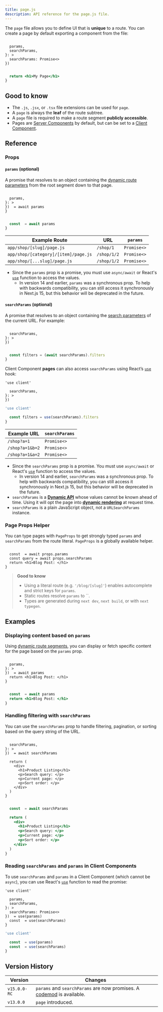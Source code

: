 ```yaml
---
title: page.js
description: API reference for the page.js file.
---
```


The `page` file allows you to define UI that is **unique** to a route. You can create a page by default exporting a component from the file:

```tsx filename="app/blog/[slug]/page.tsx" switcher

  params,
  searchParams,
}: >
  searchParams: Promise<>
}) 
```

```jsx filename="app/blog/[slug]/page.js" switcher

  return <h1>My Page</h1>
}
```

## Good to know

- The `.js`, `.jsx`, or `.tsx` file extensions can be used for `page`.
- A `page` is always the **leaf** of the route subtree.
- A `page` file is required to make a route segment **publicly accessible**.
- Pages are [Server Components](https://react.dev/reference/rsc/server-components) by default, but can be set to a [Client Component](https://react.dev/reference/rsc/use-client).

## Reference

### Props

#### `params` (optional)

A promise that resolves to an object containing the [dynamic route parameters](/docs/app/api-reference/file-conventions/dynamic-routes) from the root segment down to that page.

```tsx filename="app/shop/[slug]/page.tsx" switcher

  params,
}: >
})  = await params
}
```

```jsx filename="app/shop/[slug]/page.js" switcher

  const  = await params
}
```

| Example Route                        | URL         | `params`                                |
| ------------------------------------ | ----------- | --------------------------------------- |
| `app/shop/[slug]/page.js`            | `/shop/1`   | `Promise<>`                |
| `app/shop/[category]/[item]/page.js` | `/shop/1/2` | `Promise<>` |
| `app/shop/[...slug]/page.js`         | `/shop/1/2` | `Promise<>`         |

- Since the `params` prop is a promise, you must use `async/await` or React's [`use`](https://react.dev/reference/react/use) function to access the values.
  - In version 14 and earlier, `params` was a synchronous prop. To help with backwards compatibility, you can still access it synchronously in Next.js 15, but this behavior will be deprecated in the future.

#### `searchParams` (optional)

A promise that resolves to an object containing the [search parameters](https://developer.mozilla.org/docs/Learn/Common_questions/What_is_a_URL#parameters) of the current URL. For example:

```tsx filename="app/shop/page.tsx" switcher

  searchParams,
}: >
}) 
```

```jsx filename="app/shop/page.js" switcher

  const filters = (await searchParams).filters
}
```

Client Component **pages** can also access `searchParams` using React’s [`use`](https://react.dev/reference/react/use) hook:

```tsx filename="app/shop/page.tsx" switcher
'use client'

  searchParams,
}: >
}) 
```

```jsx filename="app/page.jsx" switcher
'use client'

  const filters = use(searchParams).filters
}
```

| Example URL     | `searchParams`                |
| --------------- | ----------------------------- |
| `/shop?a=1`     | `Promise<>`         |
| `/shop?a=1&b=2` | `Promise<>` |
| `/shop?a=1&a=2` | `Promise<>`  |

- Since the `searchParams` prop is a promise. You must use `async/await` or React's [`use`](https://react.dev/reference/react/use) function to access the values.
  - In version 14 and earlier, `searchParams` was a synchronous prop. To help with backwards compatibility, you can still access it synchronously in Next.js 15, but this behavior will be deprecated in the future.
- `searchParams` is a **[Dynamic API](/docs/app/getting-started/partial-prerendering#dynamic-rendering)** whose values cannot be known ahead of time. Using it will opt the page into **[dynamic rendering](/docs/app/getting-started/partial-prerendering#dynamic-rendering)** at request time.
- `searchParams` is a plain JavaScript object, not a `URLSearchParams` instance.

### Page Props Helper

You can type pages with `PageProps` to get strongly typed `params` and `searchParams` from the route literal. `PageProps` is a globally available helper.

```tsx filename="app/blog/[slug]/page.tsx" switcher

  const  = await props.params
  const query = await props.searchParams
  return <h1>Blog Post: </h1>
}
```

> **Good to know**
>
> - Using a literal route (e.g. `'/blog/[slug]'`) enables autocomplete and strict keys for `params`.
> - Static routes resolve `params` to ``.
> - Types are generated during `next dev`, `next build`, or with `next typegen`.

## Examples

### Displaying content based on `params`

Using [dynamic route segments](/docs/app/api-reference/file-conventions/dynamic-routes), you can display or fetch specific content for the page based on the `params` prop.

```tsx filename="app/blog/[slug]/page.tsx" switcher

  params,
}: >
})  = await params
  return <h1>Blog Post: </h1>
}
```

```jsx filename="app/blog/[slug]/page.js" switcher

  const  = await params
  return <h1>Blog Post: </h1>
}
```

### Handling filtering with `searchParams`

You can use the `searchParams` prop to handle filtering, pagination, or sorting based on the query string of the URL.

```tsx filename="app/shop/page.tsx" switcher

  searchParams,
}: >
})  = await searchParams

  return (
    <div>
      <h1>Product Listing</h1>
      <p>Search query: </p>
      <p>Current page: </p>
      <p>Sort order: </p>
    </div>
  )
}
```

```jsx filename="app/shop/page.js" switcher

  const  = await searchParams

  return (
    <div>
      <h1>Product Listing</h1>
      <p>Search query: </p>
      <p>Current page: </p>
      <p>Sort order: </p>
    </div>
  )
}
```

### Reading `searchParams` and `params` in Client Components

To use `searchParams` and `params` in a Client Component (which cannot be `async`), you can use React's [`use`](https://react.dev/reference/react/use) function to read the promise:

```tsx filename="app/page.tsx" switcher
'use client'

  params,
  searchParams,
}: >
  searchParams: Promise<>
})  = use(params)
  const  = use(searchParams)
}
```

```js filename="app/page.js" switcher
'use client'

  const  = use(params)
  const  = use(searchParams)
}
```

## Version History

| Version      | Changes                                                                                                          |
| ------------ | ---------------------------------------------------------------------------------------------------------------- |
| `v15.0.0-RC` | `params` and `searchParams` are now promises. A [codemod](/docs/app/guides/upgrading/codemods#150) is available. |
| `v13.0.0`    | `page` introduced.                                                                                               |